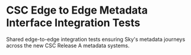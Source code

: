 # CSC Edge to Edge Metadata Interface Integration Tests
Shared edge-to-edge integration tests ensuring Sky's metadata journeys across the new CSC Release A metadata systems.
